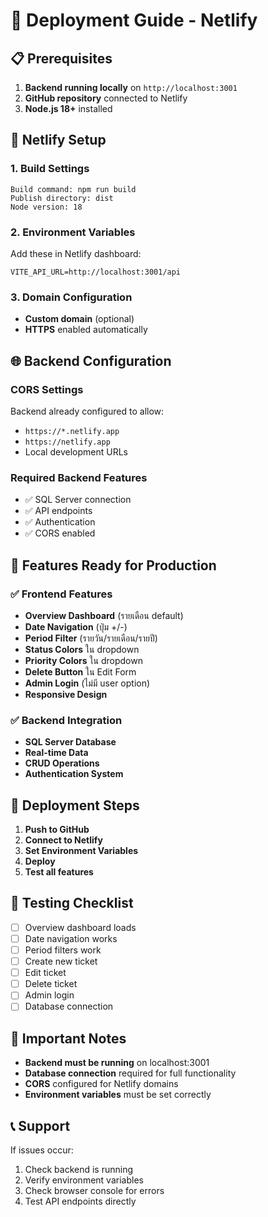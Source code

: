 # 🚀 Deployment Guide - Netlify

## 📋 Prerequisites

1. **Backend running locally** on `http://localhost:3001`
2. **GitHub repository** connected to Netlify
3. **Node.js 18+** installed

## 🔧 Netlify Setup

### 1. Build Settings
```
Build command: npm run build
Publish directory: dist
Node version: 18
```

### 2. Environment Variables
Add these in Netlify dashboard:
```
VITE_API_URL=http://localhost:3001/api
```

### 3. Domain Configuration
- **Custom domain** (optional)
- **HTTPS** enabled automatically

## 🌐 Backend Configuration

### CORS Settings
Backend already configured to allow:
- `https://*.netlify.app`
- `https://netlify.app`
- Local development URLs

### Required Backend Features
- ✅ SQL Server connection
- ✅ API endpoints
- ✅ Authentication
- ✅ CORS enabled

## 📱 Features Ready for Production

### ✅ Frontend Features
- **Overview Dashboard** (รายเดือน default)
- **Date Navigation** (ปุ่ม +/-)
- **Period Filter** (รายวัน/รายเดือน/รายปี)
- **Status Colors** ใน dropdown
- **Priority Colors** ใน dropdown
- **Delete Button** ใน Edit Form
- **Admin Login** (ไม่มี user option)
- **Responsive Design**

### ✅ Backend Integration
- **SQL Server Database**
- **Real-time Data**
- **CRUD Operations**
- **Authentication System**

## 🔄 Deployment Steps

1. **Push to GitHub**
2. **Connect to Netlify**
3. **Set Environment Variables**
4. **Deploy**
5. **Test all features**

## 🧪 Testing Checklist

- [ ] Overview dashboard loads
- [ ] Date navigation works
- [ ] Period filters work
- [ ] Create new ticket
- [ ] Edit ticket
- [ ] Delete ticket
- [ ] Admin login
- [ ] Database connection

## 🚨 Important Notes

- **Backend must be running** on localhost:3001
- **Database connection** required for full functionality
- **CORS** configured for Netlify domains
- **Environment variables** must be set correctly

## 📞 Support

If issues occur:
1. Check backend is running
2. Verify environment variables
3. Check browser console for errors
4. Test API endpoints directly
